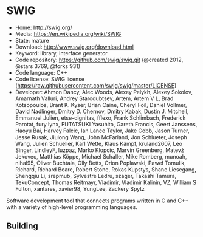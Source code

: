 # SWIG

- Home: http://swig.org/
- Media: https://en.wikipedia.org/wiki/SWIG
- State: mature
- Download: http://www.swig.org/download.html
- Keyword: library, interface generator
- Code repository: https://github.com/swig/swig.git (@created 2012, @stars 3769, @forks 931)
- Code language: C++
- Code license: SWIG license (https://raw.githubusercontent.com/swig/swig/master/LICENSE)
- Developer: Ahmon Dancy, Alec Woods, Alexey Pelykh, Alexey Sokolov, Amarnath Valluri, Andrey Starodubtsev, Artem, Artem V L, Brad Kotsopoulos, Brant K. Kyser, Brian Caine, Cheryl Foil, Daniel Vollmer, David Nadlinger, Dmitry D. Chernov, Dmitry Kabak, Dustin J. Mitchell, Emmanuel Julien, etse-dignitas, fflexo, Frank Schlimbach, Frederick Parotat, fury lynx, FUTATSUKI Yasuhito, Gareth Francis, Geert Janssens, Haoyu Bai, Harvey Falcic, Ian Lance Taylor, Jake Cobb, Jason Turner, Jesse Rusak, Jiulong Wang, John McFarland, Jon Schlueter, Joseph Wang, Julien Schueller, Karl Wette, Klaus Kämpf, kruland2607, Leo Singer, LindleyF, luzpaz, Marko Klopcic, Marvin Greenberg, Matevž Jekovec, Matthias Köppe, Michael Schaller, Mike Romberg, munoah, nihal95, Oliver Buchtala, Olly Betts, Orion Poplawski, Paweł Tomulik, Richard, Richard Beare, Robert Stone, Rokas Kupstys, Shane Liesegang, Shengqiu Li, srepmub, Sylvestre Ledru, szager, Takashi Tamura, TekuConcept, Thomas Reitmayr, Vladimir, Vladimir Kalinin, VZ, William S Fulton, xantares, xavier98, YungLee, Zackery Spytz

Software development tool that connects programs written in C and C++ with a variety of high-level programming languages.

## Building

